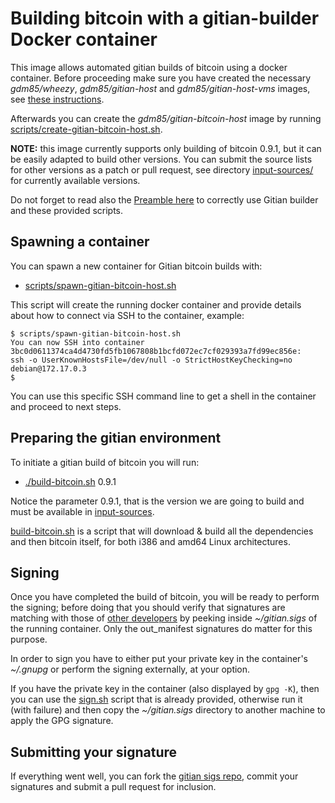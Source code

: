 Building bitcoin with a gitian-builder Docker container
=======================================================

This image allows automated gitian builds of bitcoin using a docker container.
Before proceeding make sure you have created the necessary *gdm85/wheezy*, *gdm85/gitian-host* and *gdm85/gitian-host-vms* images, see [these instructions](../gitian-host/README.md).

Afterwards you can create the *gdm85/gitian-bitcoin-host* image by running [scripts/create-gitian-bitcoin-host.sh](../scripts/create-gitian-bitcoin-host.sh).

**NOTE:** this image currently supports only building of bitcoin 0.9.1, but it can be easily adapted to build other versions.
You can submit the source lists for other versions as a patch or pull request, see directory [input-sources/](input-sources/) for currently available versions.

Do not forget to read also the [Preamble here](../gitian-host/README.md#preamble) to correctly use Gitian builder and these provided scripts.

Spawning a container
--------------------

You can spawn a new container for Gitian bitcoin builds with:

- [scripts/spawn-gitian-bitcoin-host.sh](scripts/spawn-gitian-bitcoin-host.sh)

This script will create the running docker container and provide details about how to connect via SSH to the container, example:
```
$ scripts/spawn-gitian-bitcoin-host.sh
You can now SSH into container 3bc0d0611374ca4d4730fd5fb1067808b1bcfd072ec7cf029393a7fd99ec856e:
ssh -o UserKnownHostsFile=/dev/null -o StrictHostKeyChecking=no debian@172.17.0.3
$ 
```

You can use this specific SSH command line to get a shell in the container and proceed to next steps.

Preparing the gitian environment
--------------------------------

To initiate a gitian build of bitcoin you will run:

- [./build-bitcoin.sh](build-bitcoin.sh) 0.9.1

Notice the parameter 0.9.1, that is the version we are going to build and must be available in [input-sources](input-sources/).

[build-bitcoin.sh](build-bitcoin.sh) is a script that will download & build all the dependencies and then bitcoin itself, for both i386 and amd64 Linux architectures.

Signing
-------

Once you have completed the build of bitcoin, you will be ready to perform the signing; before doing that you should verify that signatures are matching with those of [other developers](https://github.com/bitcoin/gitian.sigs) by peeking inside *~/gitian.sigs* of the running container.
Only the out_manifest signatures do matter for this purpose.

In order to sign you have to either put your private key in the container's *~/.gnupg* or perform the signing externally, at your option.

If you have the private key in the container (also displayed by `gpg -K`), then you can use the [sign.sh](sign.sh) script that is already provided, otherwise
run it (with failure) and then copy the *~/gitian.sigs* directory to another machine to apply the GPG signature.

Submitting your signature
-------------------------

If everything went well, you can fork the [gitian sigs repo](https://github.com/bitcoin/gitian.sigs), commit your signatures and submit a pull request for inclusion.

